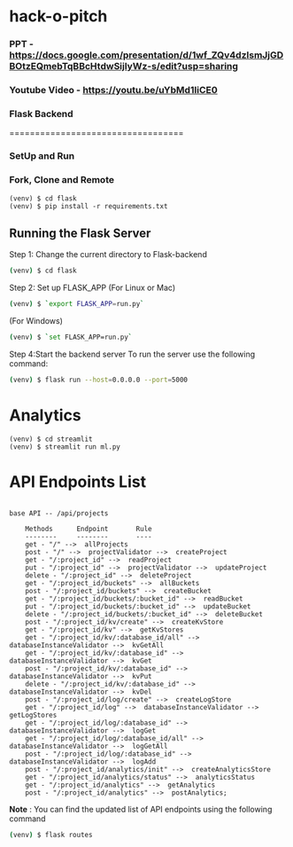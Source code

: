 # hack-o-pitch

### PPT - https://docs.google.com/presentation/d/1wf_ZQv4dzlsmJjGDBOtzEQmebTqBBcHtdwSijlyWz-s/edit?usp=sharing

### Youtube Video - https://youtu.be/uYbMd1IiCE0

### Flask Backend
==================================

### SetUp and Run

### Fork, Clone and Remote

    (venv) $ cd flask
    (venv) $ pip install -r requirements.txt

## Running the Flask Server

Step 1: Change the current directory to Flask-backend
```sh
(venv) $ cd flask
```

Step 2: Set up FLASK_APP
(For Linux or Mac)
```sh
(venv) $ `export FLASK_APP=run.py`
```

(For Windows)
```sh
(venv) $ `set FLASK_APP=run.py`
```


Step 4:Start the backend server
To run the server use the following command:
```sh
(venv) $ flask run --host=0.0.0.0 --port=5000
```

# Analytics

```
(venv) $ cd streamlit
(venv) $ streamlit run ml.py

```


# API Endpoints List

```

base API -- /api/projects

    Methods      Endpoint       Rule
    --------     --------       ----
    get - "/" -->  allProjects
    post - "/" -->  projectValidator -->  createProject
    get - "/:project_id" -->  readProject
    put - "/:project_id" -->  projectValidator -->  updateProject
    delete - "/:project_id" -->  deleteProject
    get - "/:project_id/buckets" -->  allBuckets
    post - "/:project_id/buckets" -->  createBucket
    get - "/:project_id/buckets/:bucket_id" -->  readBucket
    put - "/:project_id/buckets/:bucket_id" -->  updateBucket
    delete - "/:project_id/buckets/:bucket_id" -->  deleteBucket
    post - "/:project_id/kv/create" -->  createKvStore
    get - "/:project_id/kv" -->  getKvStores
    get - "/:project_id/kv/:database_id/all" -->  databaseInstanceValidator -->  kvGetAll
    get - "/:project_id/kv/:database_id" -->  databaseInstanceValidator -->  kvGet
    post - "/:project_id/kv/:database_id" -->  databaseInstanceValidator -->  kvPut
    delete - "/:project_id/kv/:database_id" -->  databaseInstanceValidator -->  kvDel
    post - "/:project_id/log/create" -->  createLogStore
    get - "/:project_id/log" -->  databaseInstanceValidator -->  getLogStores
    get - "/:project_id/log/:database_id" -->  databaseInstanceValidator -->  logGet
    get - "/:project_id/log/:database_id/all" -->  databaseInstanceValidator -->  logGetAll
    post - "/:project_id/log/:database_id" -->  databaseInstanceValidator -->  logAdd
    post - "/:project_id/analytics/init" -->  createAnalyticsStore
    get - "/:project_id/analytics/status" -->  analyticsStatus
    get - "/:project_id/analytics" -->  getAnalytics
    post - "/:project_id/analytics" -->  postAnalytics;
```

**Note** : You can find the updated list of API endpoints using the following command
```sh
(venv) $ flask routes
```
